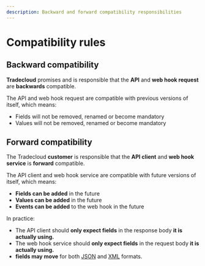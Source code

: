 ```yaml
---
description: Backward and forward compatibility responsibilities
---
```


# Compatibility rules

## Backward compatibility

**Tradecloud** promises and is responsible that the **API** and **web hook request** are **backwards** compatible.

The API and web hook request are compatible with previous versions of itself, which means:

* Fields will not be removed, renamed or become mandatory
* Values will not be removed, renamed or become mandatory

## Forward compatibility

The Tradecloud **customer** is responsible that the **API client** and **web hook service** is **forward** compatible.

The API client and web hook service are compatible with future versions of itself, which means:

* **Fields can be added** in the future
* **Values can be added** in the future
* **Events can be added** to the web hook in the future

In practice:

* The API client should **only expect fields** in the response body **it is actually using.**
* The web hook service should **only expect fields** in the request body **it is actually using.**
* **fields may move** for both [JSON](standards.md#json) and [XML](standards.md#xml) formats.
